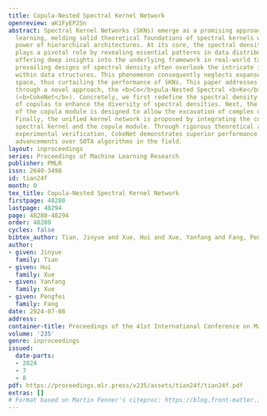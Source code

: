 ```yaml
---
title: Copula-Nested Spectral Kernel Network
openreview: aK1FyEP2Sn
abstract: Spectral Kernel Networks (SKNs) emerge as a promising approach in machine
  learning, melding solid theoretical foundations of spectral kernels with the representation
  power of hierarchical architectures. At its core, the spectral density function
  plays a pivotal role by revealing essential patterns in data distributions, thereby
  offering deep insights into the underlying framework in real-world tasks. Nevertheless,
  prevailing designs of spectral density often overlook the intricate interactions
  within data structures. This phenomenon consequently neglects expanses of the hypothesis
  space, thus curtailing the performance of SKNs. This paper addresses the issues
  through a novel approach, the <b>Co</b>pula-Nested Spectral <b>Ke</b>rnel <b>Net</b>work
  (<b>CokeNet</b>). Concretely, we first redefine the spectral density with the form
  of copulas to enhance the diversity of spectral densities. Next, the specific expression
  of the copula module is designed to allow the excavation of complex dependence structures.
  Finally, the unified kernel network is proposed by integrating the corresponding
  spectral kernel and the copula module. Through rigorous theoretical analysis and
  experimental verification, CokeNet demonstrates superior performance and significant
  advancements over SOTA algorithms in the field.
layout: inproceedings
series: Proceedings of Machine Learning Research
publisher: PMLR
issn: 2640-3498
id: tian24f
month: 0
tex_title: Copula-Nested Spectral Kernel Network
firstpage: 48280
lastpage: 48294
page: 48280-48294
order: 48280
cycles: false
bibtex_author: Tian, Jinyue and Xue, Hui and Xue, Yanfang and Fang, Pengfei
author:
- given: Jinyue
  family: Tian
- given: Hui
  family: Xue
- given: Yanfang
  family: Xue
- given: Pengfei
  family: Fang
date: 2024-07-08
address:
container-title: Proceedings of the 41st International Conference on Machine Learning
volume: '235'
genre: inproceedings
issued:
  date-parts:
  - 2024
  - 7
  - 8
pdf: https://proceedings.mlr.press/v235/assets/tian24f/tian24f.pdf
extras: []
# Format based on Martin Fenner's citeproc: https://blog.front-matter.io/posts/citeproc-yaml-for-bibliographies/
---
```

